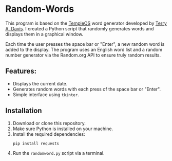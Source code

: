 # Random-Words

This program is based on the [TempleOS](https://en.wikipedia.org/wiki/TempleOS) word generator developed by [Terry A. Davis](https://en.wikipedia.org/wiki/Terry_A._Davis). I created a Python script that randomly generates words and displays them in a graphical window.

Each time the user presses the space bar or "Enter", a new random word is added to the display. The program uses an English word list and a random number generator via the Random.org API to ensure truly random results.

## Features:
- Displays the current date.
- Generates random words with each press of the space bar or "Enter".
- Simple interface using `tkinter`.

## Installation
1. Download or clone this repository.
2. Make sure Python is installed on your machine.
3. Install the required dependencies:
    ```bash
    pip install requests
    ```
4. Run the `randomword.py` script via a terminal.

